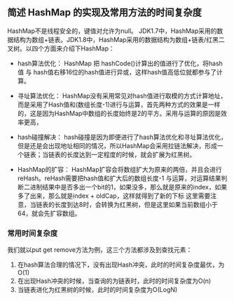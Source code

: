 

## 简述 HashMap 的实现及常用方法的时间复杂度

HashMap不是线程安全的，键值对允许为null。
JDK1.7中，HashMap采用的数据结构为数组+链表。JDK1.8中，HashMap采用的数据结构为数组+链表/红黑二叉树。以四个方面来介绍下HashMap：

* hash算法优化：
    HashMap 把 hashCode()计算出的值进行了优化，将hash值 与 hash值右移16位的hash值进行异或，这样hash值高低位就都参与了计算。
    
* 寻址算法优化：
    HashMap没有采用常见对hash值进行取模的方式计算地址，而是采用了Hash值和(数组长度-1)进行与运算，首先两种方式的效果是一样的，这是因为HashMap中数组的长度始终是2的平方。采用与运算的原因是效率更高，

* hash碰撞解决：
    hash碰撞是因为即便进行了hash算法优化和寻址算法优化，但是还是会出现地址相同的情况，所以HashMap会采用拉链法解决，形成一个链表；当链表的长度达到一定程度的时候，就会扩展为红黑树。
    
* HashMap的扩容：
    HashMap扩容会将数组扩大为原来的两倍，并且会进行reHash。reHash需要把hash值和扩大后的数组长度-1 与运算，对运算结果判断二进制结果中是否多出一个bit的1，如果没多，那么就是原来的index，如果多了出来，那么就是index + oldCap，这样就得到了新的下标
    这里需要注意，当链表的长度到达8时，会转换为红黑树，但是这里如果当前数组小于64，就会先扩容数组。


### 常用时间复杂度
我们就以put get remove方法为例，这三个方法都涉及到查找元素：
1. 在hash算法合理的情况下，没有出现Hash冲突，此时的时间复杂度最优，为O(1)
2. 在出现Hash冲突的时候，当查询的为链表时，此时的时间复杂度为O(n)
3. 当链表进化为红黑树的时候，此时的时间复杂度为O(LogN)
